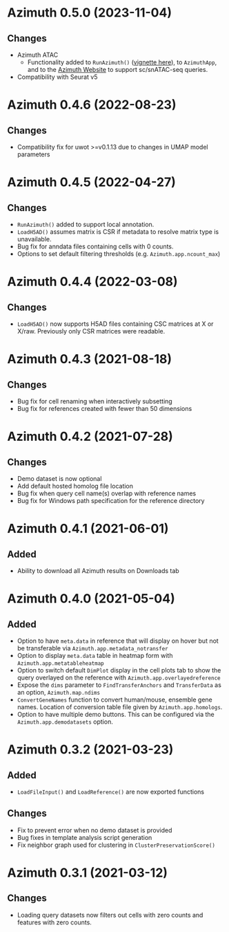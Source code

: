 # Azimuth 0.5.0 (2023-11-04)

## Changes
- Azimuth ATAC
  - Functionality added to `RunAzimuth()` ([vignette here](https://satijalab.github.io/azimuth/articles/run_azimuth_tutorial.html#scatac-seq-queries)), to `AzimuthApp`, and to the [Azimuth Website](https://azimuth.hubmapconsortium.org/) to support sc/snATAC-seq queries. 
- Compatibility with Seurat v5

# Azimuth 0.4.6 (2022-08-23)

## Changes
- Compatibility fix for uwot >=v0.1.13 due to changes in UMAP model parameters

# Azimuth 0.4.5 (2022-04-27)

## Changes
- `RunAzimuth()` added to support local annotation.
- `LoadH5AD()` assumes matrix is CSR if metadata to resolve matrix type is unavailable.
- Bug fix for anndata files containing cells with 0 counts.
- Options to set default filtering thresholds (e.g. `Azimuth.app.ncount_max`)

# Azimuth 0.4.4 (2022-03-08)

## Changes
- `LoadH5AD()` now supports H5AD files containing CSC matrices at X or X/raw. Previously only CSR matrices were readable.

# Azimuth 0.4.3 (2021-08-18)

## Changes
- Bug fix for cell renaming when interactively subsetting
- Bug fix for references created with fewer than 50 dimensions

# Azimuth 0.4.2 (2021-07-28)

## Changes
- Demo dataset is now optional
- Add default hosted homolog file location
- Bug fix when query cell name(s) overlap with reference names
- Bug fix for Windows path specification for the reference directory

# Azimuth 0.4.1 (2021-06-01)

## Added
- Ability to download all Azimuth results on Downloads tab 

# Azimuth 0.4.0 (2021-05-04)

## Added
- Option to have `meta.data` in reference that will display on hover but not be transferable via `Azimuth.app.metadata_notransfer`
- Option to display `meta.data` table in heatmap form with `Azimuth.app.metatableheatmap`
- Option to switch default `DimPlot` display in the cell plots tab to show the query overlayed on the reference with `Azimuth.app.overlayedreference`
- Expose the `dims` parameter to `FindTransferAnchors` and `TransferData` as an option, `Azimuth.map.ndims`
- `ConvertGeneNames` function to convert human/mouse, ensemble gene names. Location of conversion table file given by `Azimuth.app.homologs`.
- Option to have multiple demo buttons. This can be configured via the `Azimuth.app.demodatasets` option.

# Azimuth 0.3.2 (2021-03-23)

## Added
- `LoadFileInput()` and `LoadReference()` are now exported functions

## Changes
- Fix to prevent error when no demo dataset is provided
- Bug fixes in template analysis script generation
- Fix neighbor graph used for clustering in `ClusterPreservationScore()`

# Azimuth 0.3.1 (2021-03-12)

## Changes
- Loading query datasets now filters out cells with zero counts and features with zero counts.
